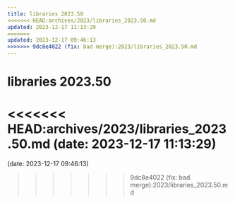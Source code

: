```yaml
---
title: libraries 2023.50
<<<<<<< HEAD:archives/2023/libraries_2023.50.md
updated: 2023-12-17 11:13:29
=======
updated: 2023-12-17 09:46:13
>>>>>>> 9dc8e4022 (fix: bad merge):2023/libraries_2023.50.md
---
```


# libraries 2023.50

<<<<<<< HEAD:archives/2023/libraries_2023.50.md
(date: 2023-12-17 11:13:29)
=======
(date: 2023-12-17 09:46:13)
>>>>>>> 9dc8e4022 (fix: bad merge):2023/libraries_2023.50.md



<script type="text/javascript">!function(d,i){if(!d.getElementById(i)){var j=d.createElement("script");j.id=i;j.src="https://widgets.getpocket.com/v1/j/btn.js?v=1";var w=d.getElementById(i);d.body.appendChild(j);}}(document,"pocket-btn-js");</script>


